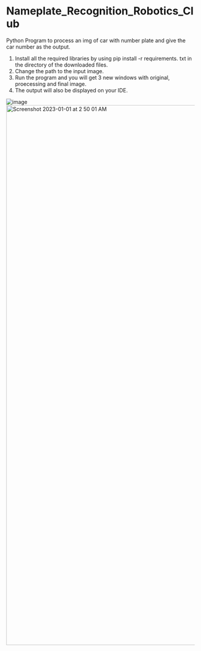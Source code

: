 # Nameplate_Recognition_Robotics_Club
 Python Program to process an img of car with number plate and give the car number as the output.
1) Install all the required libraries by using pip install -r requirements. txt in the directory of the downloaded files.
2) Change the path to the input image.
3) Run the program and you will get 3 new windows with original, proecessing and final image.
4) The output will also be displayed on your IDE.

![image](https://user-images.githubusercontent.com/73647801/210155769-546eba48-804a-40f7-8fb1-805dc1250eb0.png)
<img width="1440" alt="Screenshot 2023-01-01 at 2 50 01 AM" src="https://user-images.githubusercontent.com/73647801/210155811-f3a33c26-406b-4c09-b4f3-c9486850afbe.png">






